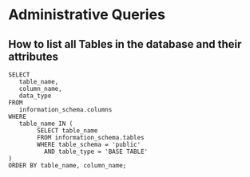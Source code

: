 # Administrative Queries

## How to list all Tables in the database and their attributes
```
SELECT
   table_name,
   column_name,
   data_type
FROM
   information_schema.columns
WHERE
   table_name IN (
        SELECT table_name
        FROM information_schema.tables
        WHERE table_schema = 'public'
          AND table_type = 'BASE TABLE'
)
ORDER BY table_name, column_name;
```
